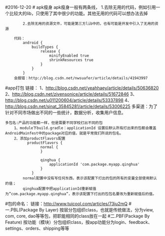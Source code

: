 #2016-12-20
	# apk瘦身
		apk瘦身一般有两条线，
			1.去除无用的代码，例如引用一个比较大的lib，只使用了其中很少的功能。其他无用的代码可以想办法去掉

			2.去除无用的资源文件，可能是第三方lib中的，也有可能是开发中引入了无用的资源

		代码：
			android {
			    buildTypes {
			        release {
			            minifyEnabled true
			            shrinkResources true
			        }
			    }
			}
		会报错：http://blog.csdn.net/nwsuafer/article/details/41943997

#app打包
	链接：
		1、http://blog.csdn.net/yeahhaey/article/details/50636820
		2、http://blog.csdn.net/zivensonice/article/details/51672846
		3、http://blog.csdn.net/u011200604/article/details/53337898
		4、http://blog.csdn.net/sinat_35845281/article/details/53006225
	多渠道：为了针对不同市场做出不同的一些统计，数据分析，收集用户信息。 

	多包名:产品的功能都一样，但是需要不同学校打出不同的包
		1、module下build.gradle：applicationId 设置后默认所有打出来的包都会覆盖AndroidMainfest中的package对应的值，就是平常我们所说的包名。
		2、添加productFlavors配置
			  productFlavors {
			        normal {
			        }
			
			        qinghua {
			            applicationId 'com.package.myapp.qinghua'
			        }
			    }
			normal配置中没有写任何东西，表示该配置下打出的包的所有的变量全部使用默认的值； 
			qinghua配置中把applicationId重新赋值为”com.package.myapp.qinghua”，表示该配置下打出的包包名要改为重新赋值后的值。

#包的命名：
	链接：http://www.tuicool.com/articles/73iu2mQ
	#一.PBL(Package By Layer)
		按层分包组织class，也就是传统做法，分为view, com, core, dao等等包，把职能相同的class放在一起
	#二.PBF(Package By Feature)
		按功能（模块）分包组织class，按app功能分为login、feedback、settings、orders、shipping等等﻿